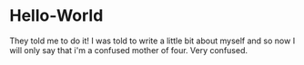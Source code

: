 # Hello-World
They told me to do it!
I was told to write a little bit about myself and so now I will only say that i'm a confused mother of four. Very confused.

